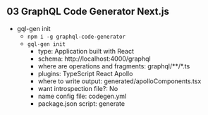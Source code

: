## 03 GraphQL Code Generator Next.js

- gql-gen init
  - `npm i -g graphql-code-generator`
  - `gql-gen init`
    - type: Application built with React
    - schema: http://localhost:4000/graphql
    - where are operations and fragments: graphql/**/*.ts
    - plugins: TypeScript React Apollo
    - where to write output: generated/apolloComponents.tsx
    - want introspection file?: No
    - name config file: codegen.yml
    - package.json script: generate